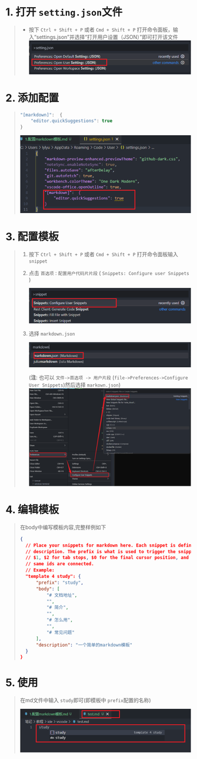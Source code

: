 # 1. 打开 `setting.json`文件

> - 按下 `Ctrl + Shift + P` 或者 `Cmd + Shift + P` 打开命令面板，输入“settings.json”并选择“打开用户设置（JSON）”即可打开该文件
>   ![1690427220536](image/1.配置markdown模板/1690427220536.png)

# 2. 添加配置

> ```js
> "[markdown]":  {
>     "editor.quickSuggestions": true
> }
> ```
>
> ![1690427646833](image/1.配置markdown模板/1690427646833.png)

# 3. 配置模板

> 1. 按下 `Ctrl + Shift + P` 或者 `Cmd + Shift + P` 打开命令面板输入 `snippet`
> 2. 点击 `首选项：配置用户代码片片段` ( `Snippets: Configure user Snippets` )
>
>    ![1690428227241](image/1.配置markdown模板/1690428227241.png)
> 3. 选择 `markdown.json`
>
>    ![1690428342404](image/1.配置markdown模板/1690428342404.png)
>
>    (**注**: 也可以 `文件->首选项 -> 用户片段`  (`file->Preferences->Configure User Snippets`)然后选择 `markown.json`)
>    ![1690428889895](image/1.配置markdown模板/1690428889895.png)

# 4. 编辑模板

> 在body中编写模板内容,完整样例如下
>
> ```json
> {
> 	// Place your snippets for markdown here. Each snippet is defined under a snippet name and has a prefix, body and 
> 	// description. The prefix is what is used to trigger the snippet and the body will be expanded and inserted. Possible variables are:
> 	// $1, $2 for tab stops, $0 for the final cursor position, and ${1:label}, ${2:another} for placeholders. Placeholders with the 
> 	// same ids are connected.
> 	// Example:
> 	"template 4 study": {
> 		"prefix": "study",
> 		"body": [
> 			"# 文档地址",
> 			"",
> 			"# 简介",
> 			"",
> 			"# 怎么用",
> 			"",
> 			"# 常见问题"
> 		],
> 		"description": "一个简单的markdown模板"
> 	}
> }
> ```

# 5. 使用

> 在md文件中输入 `study`即可(即模板中 `prefix`配置的名称)
>
> ![1690430926147](image/1.配置markdown模板/1690430926147.png)
